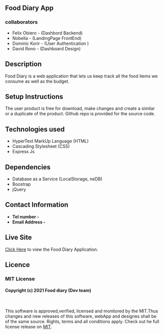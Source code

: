 
## Food Diary App

### collaborators
* Felix Obiero - (Dashbord Backend)
* Nobella - (LandingPage FrontEnd)
* Dominic Korir - (User Authentication )
* David Rono - (Dashboard Design)

## Description

Food Diary is a web application that lets us keep track  all the food items we consume as well as the budget.

## Setup Instructions
The user product is free for download, make changes and create a similar or a duplicate of the product. Github repo is provided for the source code.


## Technologies used
* HyperText MarkUp Language (HTML)
* Cascading Stylesheet (CSS)
* Express Js

## Dependencies
* Database as a Service (LocalStorage, neDB)
* Boostrap
* jQuery

## Contact Information
* <b>Tel number - </b> 
* <b>Email Address -</b> 
## Live Site
[Click Here](https://github.com/fobiero/Food_Diary-App/tree/master) to view the Food Diary  Application.

## Licence 
### MIT License
<!-- ​<br/> -->
#### Copyright (c) 2021 Food diary (Dev team)
<br/>
<!-- <br> -->

This software is approved,verified, licensed and monitored by the MIT.Thus changes and new releases of this software, webApp and designes shall be of the same source. Rights, terms and all conditions apply. Check out he full license release on [MIT](LICENCE).